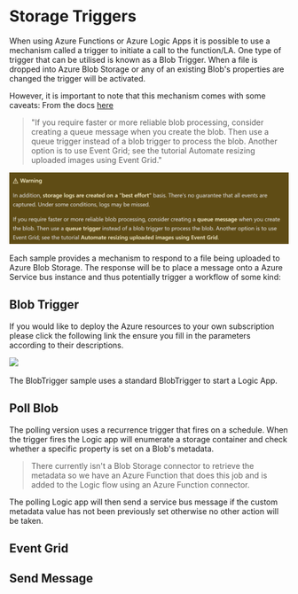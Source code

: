 # Storage Triggers

When using Azure Functions or Azure Logic Apps it is possible to use a mechanism called a trigger to initiate a call to the function/LA. One type of trigger that can be utilised is known as a Blob Trigger. When a file is dropped into Azure Blob Storage or any of an existing Blob's properties are changed the trigger will be activated.

However, it is important to note that this mechanism comes with some caveats: From the docs [here](https://docs.microsoft.com/en-us/azure/azure-functions/functions-bindings-storage-blob-trigger?tabs=csharp
)

> "If you require faster or more reliable blob processing, consider creating a queue message when you create the blob. Then use a queue trigger instead of a blob trigger to process the blob. Another option is to use Event Grid; see the tutorial Automate resizing uploaded images using Event Grid."

![wanring image](./images/warning.png)

Each sample provides a mechanism to respond to a file being uploaded to Azure Blob Storage. The response will be to place a message onto a Azure Service bus instance and thus potentially trigger a workflow of some kind:

## Blob Trigger

If you would like to deploy the Azure resources to your own subscription please click the following link the ensure you fill in the parameters according to their descriptions.

<a href="https://portal.azure.com/#create/Microsoft.Template/uri/https%3A%2F%2Fraw.githubusercontent.com%2Fpeted70%2Fstorage-triggers%2Fmain%2Fblob-trigger%2Ftemplate%2Ftemplate.json%3Ftoken%3DAAONK2LMWTLJ7HJJDP3QI5LALDFYW" target="_blank">
    <img src="https://aka.ms/deploytoazurebutton"/>
</a>

The BlobTrigger sample uses a standard BlobTrigger to start a Logic App.

## Poll Blob

The polling version uses a recurrence trigger that fires on a schedule. When the trigger fires the Logic app will enumerate a storage container and check whether a specific property is set on a Blob's metadata.

> There currently isn't a Blob Storage connector to retrieve the metadata so we have an Azure Function that does this job and is added to the Logic flow using an Azure Function connector.

The polling Logic app will then send a service bus message if the custom metadata value has not been previously set otherwise no other action will be taken.

## Event Grid

## Send Message
